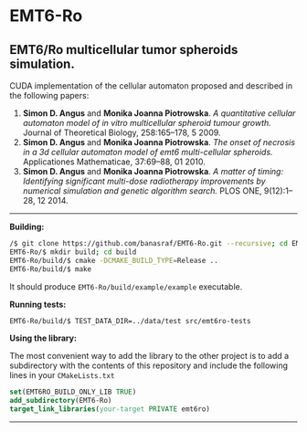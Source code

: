 # EMT6-Ro
## EMT6/Ro multicellular tumor spheroids simulation.
CUDA implementation of the cellular automaton proposed and described in the following papers:
1. **Simon D. Angus** and **Monika Joanna Piotrowska**.  *A quantitative cellular automaton model of in vitro multicellular spheroid tumour growth.*
Journal of Theoretical Biology, 258:165–178, 5 2009.
2. **Simon D. Angus** and **Monika Joanna Piotrowska**. *The onset of necrosis in a 3d cellular automaton model of emt6 multi-cellular spheroids.*
Applicationes Mathematicae, 37:69–88, 01 2010.
3.  **Simon D. Angus** and **Monika Joanna Piotrowska**. *A matter of timing: Identifying significant multi-dose radiotherapy improvements by numerical simulation and genetic algorithm search.*
PLOS ONE, 9(12):1–28, 12 2014.

---
**Building:**
```bash
/$ git clone https://github.com/banasraf/EMT6-Ro.git --recursive; cd EMT6-Ro
EMT6-Ro/$ mkdir build; cd build
EMT6-Ro/build/$ cmake -DCMAKE_BUILD_TYPE=Release ..
EMT6-Ro/build/$ make 
```
It should produce `EMT6-Ro/build/example/example` executable.

**Running tests:**
```bash
EMT6-Ro/build/$ TEST_DATA_DIR=../data/test src/emt6ro-tests
```

**Using the library:**

The most convenient way to add the library to the other project is to add a subdirectory with the 
contents of this repository and include the following lines in your `CMakeLists.txt`
```cmake
set(EMT6RO_BUILD_ONLY_LIB TRUE)
add_subdirectory(EMT6-Ro)
target_link_libraries(your-target PRIVATE emt6ro)
``` 
---
